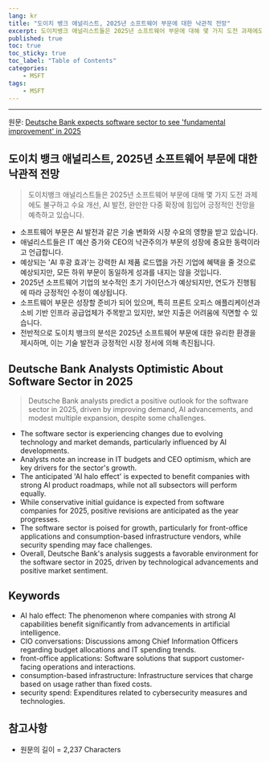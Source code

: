 ```yaml
---
lang: kr
title: "도이치 뱅크 애널리스트, 2025년 소프트웨어 부문에 대한 낙관적 전망"
excerpt: 도이치뱅크 애널리스트들은 2025년 소프트웨어 부문에 대해 몇 가지 도전 과제에도 불구하고 수요 개선, AI 발전, 완만한 다중 확장에 힘입어 긍정적인 전망을 예측하고 있습니다.
published: true
toc: true
toc_sticky: true
toc_label: "Table of Contents"
categories:
    - MSFT
tags:
    - MSFT
---
```


---

  원문: [Deutsche Bank expects software sector to see 'fundamental improvement' in 2025](https://www.investing.com/news/stock-market-news/deutsche-bank-expects-software-sector-to-see-fundamental-improvement-in-2025-3802791)

## 도이치 뱅크 애널리스트, 2025년 소프트웨어 부문에 대한 낙관적 전망

> 도이치뱅크 애널리스트들은 2025년 소프트웨어 부문에 대해 몇 가지 도전 과제에도 불구하고 수요 개선, AI 발전, 완만한 다중 확장에 힘입어 긍정적인 전망을 예측하고 있습니다.


- 소프트웨어 부문은 AI 발전과 같은 기술 변화와 시장 수요의 영향을 받고 있습니다.
- 애널리스트들은 IT 예산 증가와 CEO의 낙관주의가 부문의 성장에 중요한 동력이라고 언급합니다.
- 예상되는 'AI 후광 효과'는 강력한 AI 제품 로드맵을 가진 기업에 혜택을 줄 것으로 예상되지만, 모든 하위 부문이 동일하게 성과를 내지는 않을 것입니다.
- 2025년 소프트웨어 기업의 보수적인 초기 가이던스가 예상되지만, 연도가 진행됨에 따라 긍정적인 수정이 예상됩니다.
- 소프트웨어 부문은 성장할 준비가 되어 있으며, 특히 프론트 오피스 애플리케이션과 소비 기반 인프라 공급업체가 주목받고 있지만, 보안 지출은 어려움에 직면할 수 있습니다.
- 전반적으로 도이치 뱅크의 분석은 2025년 소프트웨어 부문에 대한 유리한 환경을 제시하며, 이는 기술 발전과 긍정적인 시장 정서에 의해 촉진됩니다.

## Deutsche Bank Analysts Optimistic About Software Sector in 2025

> Deutsche Bank analysts predict a positive outlook for the software sector in 2025, driven by improving demand, AI advancements, and modest multiple expansion, despite some challenges.


- The software sector is experiencing changes due to evolving technology and market demands, particularly influenced by AI developments.
- Analysts note an increase in IT budgets and CEO optimism, which are key drivers for the sector's growth.
- The anticipated 'AI halo effect' is expected to benefit companies with strong AI product roadmaps, while not all subsectors will perform equally.
- While conservative initial guidance is expected from software companies for 2025, positive revisions are anticipated as the year progresses.
- The software sector is poised for growth, particularly for front-office applications and consumption-based infrastructure vendors, while security spending may face challenges.
- Overall, Deutsche Bank's analysis suggests a favorable environment for the software sector in 2025, driven by technological advancements and positive market sentiment.

## Keywords

- AI halo effect: The phenomenon where companies with strong AI capabilities benefit significantly from advancements in artificial intelligence.
- CIO conversations: Discussions among Chief Information Officers regarding budget allocations and IT spending trends.
- front-office applications: Software solutions that support customer-facing operations and interactions.
- consumption-based infrastructure: Infrastructure services that charge based on usage rather than fixed costs.
- security spend: Expenditures related to cybersecurity measures and technologies.

## 참고사항

- 원문의 길이 = 2,237 Characters

